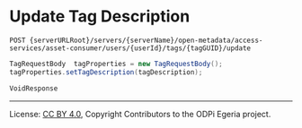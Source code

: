 <!-- SPDX-License-Identifier: CC-BY-4.0 -->
<!-- Copyright Contributors to the ODPi Egeria project. -->

# Update Tag Description

```
POST {serverURLRoot}/servers/{serverName}/open-metadata/access-services/asset-consumer/users/{userId}/tags/{tagGUID}/update
```

```java
TagRequestBody  tagProperties = new TagRequestBody();
tagProperties.setTagDescription(tagDescription);

VoidResponse
```

----
License: [CC BY 4.0](https://creativecommons.org/licenses/by/4.0/),
Copyright Contributors to the ODPi Egeria project.